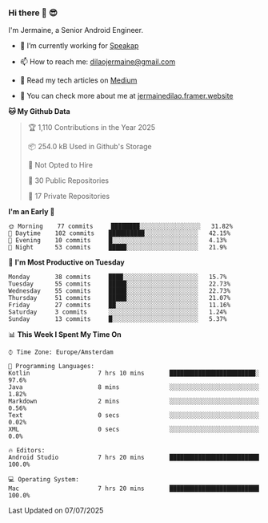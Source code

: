 ### Hi there 👋 😎
I'm Jermaine, a Senior Android Engineer.

- 🔭 I’m currently working for [Speakap](https://www.speakap.com/)

- 📫 How to reach me: dilaojermaine@gmail.com

- 📖 Read my tech articles on [Medium](https://jermainedilao.medium.com/)

- 👀 You can check more about me at [jermainedilao.framer.website](https://jermainedilao.framer.website)

<!--
**jermainedilao/jermainedilao** is a ✨ _special_ ✨ repository because its `README.md` (this file) appears on your GitHub profile.

Here are some ideas to get you started:

- 🔭 I’m currently working on ...
- 🌱 I’m currently learning ...
- 👯 I’m looking to collaborate on ...
- 🤔 I’m looking for help with ...
- 💬 Ask me about ...
- 📫 How to reach me: ...
- 😄 Pronouns: ...
- ⚡ Fun fact: ...
-->

<!--START_SECTION:waka-->
**🐱 My Github Data** 

> 🏆 1,110 Contributions in the Year 2025
 > 
> 📦 254.0 kB Used in Github's Storage 
 > 
> 🚫 Not Opted to Hire
 > 
> 📜 30 Public Repositories 
 > 
> 🔑 17 Private Repositories  
 > 
**I'm an Early 🐤** 

```text
🌞 Morning    77 commits     ████████░░░░░░░░░░░░░░░░░   31.82% 
🌆 Daytime    102 commits    ██████████░░░░░░░░░░░░░░░   42.15% 
🌃 Evening    10 commits     █░░░░░░░░░░░░░░░░░░░░░░░░   4.13% 
🌙 Night      53 commits     █████░░░░░░░░░░░░░░░░░░░░   21.9%

```
📅 **I'm Most Productive on Tuesday** 

```text
Monday       38 commits     ████░░░░░░░░░░░░░░░░░░░░░   15.7% 
Tuesday      55 commits     █████░░░░░░░░░░░░░░░░░░░░   22.73% 
Wednesday    55 commits     █████░░░░░░░░░░░░░░░░░░░░   22.73% 
Thursday     51 commits     █████░░░░░░░░░░░░░░░░░░░░   21.07% 
Friday       27 commits     ██░░░░░░░░░░░░░░░░░░░░░░░   11.16% 
Saturday     3 commits      ░░░░░░░░░░░░░░░░░░░░░░░░░   1.24% 
Sunday       13 commits     █░░░░░░░░░░░░░░░░░░░░░░░░   5.37%

```


📊 **This Week I Spent My Time On** 

```text
⌚︎ Time Zone: Europe/Amsterdam

💬 Programming Languages: 
Kotlin                   7 hrs 10 mins       ████████████████████████░   97.6% 
Java                     8 mins              ░░░░░░░░░░░░░░░░░░░░░░░░░   1.82% 
Markdown                 2 mins              ░░░░░░░░░░░░░░░░░░░░░░░░░   0.56% 
Text                     0 secs              ░░░░░░░░░░░░░░░░░░░░░░░░░   0.02% 
XML                      0 secs              ░░░░░░░░░░░░░░░░░░░░░░░░░   0.0%

🔥 Editors: 
Android Studio           7 hrs 20 mins       █████████████████████████   100.0%

💻 Operating System: 
Mac                      7 hrs 20 mins       █████████████████████████   100.0%

```


 Last Updated on 07/07/2025
<!--END_SECTION:waka-->
